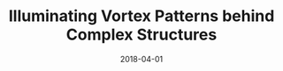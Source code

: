 ---
title: "Illuminating Vortex Patterns behind Complex Structures"
collection: moreresearch
permalink: /moreresearch/frame-interpolation-cg
date: 2018-04-01
venue: 
authors: "<b>T. Zhang</b> and D.Fan"
uri: 
arxiv: 
bibtex: 
pdf: 
teaser: images/vortex.png
---